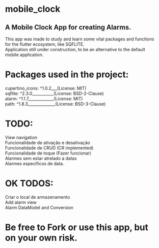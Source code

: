 # mobile_clock
## A Mobile Clock App for creating Alarms.

This app was made to study and learn some vital packages and functions for the flutter ecosystem, like SQFLITE.\
Application still under construction, to be an alternative to the default mobile application.


# Packages used in the project:

  cupertino_icons: ^1.0.2___(License: MIT)\
  sqflite: ^2.3.0___________(License: BSD-2-Clause)\
  alarm: ^1.1.7_____________(License: MIT)\
  path: ^1.8.3______________(License: BSD-3-Clause)

# TODO:

View navigation\
Funcionalidade de ativação e desativação\
Funcionalidade de CRUD (CR implemented)\
Funcionalidade de toque (Fazer funcionar)\
Alarmes sem estar atrelado a datas\
Alarmes especificos de data.

# OK TODOS:
Criar o local de armazenamento \
Add alarm view \
Alarm DataModel and Conversion 


# Be free to Fork or use this app, but on your own risk.



